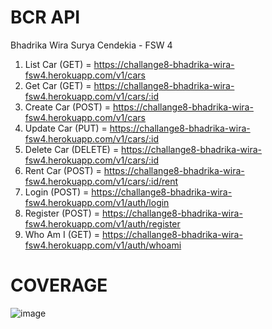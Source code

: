 # BCR API

Bhadrika Wira Surya Cendekia - FSW 4

1. List Car (GET) = https://challange8-bhadrika-wira-fsw4.herokuapp.com/v1/cars
2. Get Car (GET) = https://challange8-bhadrika-wira-fsw4.herokuapp.com/v1/cars/:id
3. Create Car (POST) = https://challange8-bhadrika-wira-fsw4.herokuapp.com/v1/cars
4. Update Car (PUT) = https://challange8-bhadrika-wira-fsw4.herokuapp.com/v1/cars/:id
5. Delete Car (DELETE) = https://challange8-bhadrika-wira-fsw4.herokuapp.com/v1/cars/:id
6. Rent Car (POST) = https://challange8-bhadrika-wira-fsw4.herokuapp.com/v1/cars/:id/rent
7. Login (POST) = https://challange8-bhadrika-wira-fsw4.herokuapp.com/v1/auth/login
8. Register (POST) = https://challange8-bhadrika-wira-fsw4.herokuapp.com/v1/auth/register
9. Who Am I (GET) = https://challange8-bhadrika-wira-fsw4.herokuapp.com/v1/auth/whoami

# COVERAGE
![image](https://user-images.githubusercontent.com/33855330/173019662-a41b303e-0bd2-4942-804e-92b0d760ed16.png)
